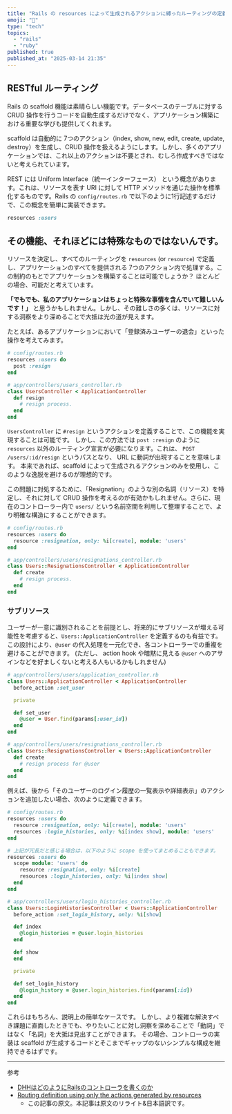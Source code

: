 ```yaml
---
title: "Rails の resources によって生成されるアクションに縛ったルーティングの定義について"
emoji: "🐫"
type: "tech"
topics:
  - "rails"
  - "ruby"
published: true
published_at: "2025-03-14 21:35"
---
```


## RESTful ルーティング

Rails の scaffold 機能は素晴らしい機能です。データベースのテーブルに対する CRUD 操作を行うコードを自動生成するだけでなく、アプリケーション構築における重要な学びも提供してくれます。

scaffold は自動的に 7つのアクション（index, show, new, edit, create, update, destroy）を生成し、CRUD 操作を扱えるようにします。しかし、多くのアプリケーションでは、これ以上のアクションは不要とされ、むしろ作成すべきではないと考えられています。

REST には Uniform Interface（統一インターフェース） という概念があります。これは、リソースを表す URI に対して HTTP メソッドを通じた操作を標準化するものです。Rails の `config/routes.rb` で以下のように1行記述するだけで、この概念を簡単に実装できます。

```ruby
resources :users
```

## その機能、それほどには特殊なものではないんです。

リソースを決定し、すべてのルーティングを `resources` (or `resource`) で定義し、アプリケーションのすべてを提供される 7つのアクション内で処理する。この制約のもとでアプリケーションを構築することは可能でしょうか？
ほとんどの場合、可能だと考えています。

**「でもでも、私のアプリケーションはちょっと特殊な事情を含んでいて難しいんです！」** と思うかもしれません。しかし、その難しさの多くは、リソースに対する洞察をより深めることで大抵は光の道が見えます。

たとえば、あるアプリケーションにおいて「登録済みユーザーの退会」といった操作を考えてみます。

```ruby
# config/routes.rb
resources :users do
  post :resign
end
```
```ruby
# app/controllers/users_controller.rb
class UsersController < ApplicationController
  def resign
    # resign process.
  end
end
```

`UsersController` に `#resign` というアクションを定義することで、この機能を実現することは可能です。
しかし、この方法では `post :resign` のように `resources` 以外のルーティング宣言が必要になります。これは、 `POST /users/:id/resign` というパスとなり、 URL に動詞が出現することを意味します。
本来であれば、scaffold によって生成されるアクションのみを使用し、このような逸脱を避けるのが理想的です。

この問題に対処するために、「Resignation」のような別の名詞（リソース）を特定し、それに対して CRUD 操作を考えるのが有効かもしれません。さらに、現在のコントローラー内で `users/` という名前空間を利用して整理することで、より明確な構造にすることができます。

```ruby
# config/routes.rb
resources :users do
  resource :resignation, only: %i[create], module: 'users'
end
```
```ruby
# app/controllers/users/resignations_controller.rb
class Users::ResignationsController < ApplicationController
  def create
    # resign process.
  end
end
```

### サブリソース

ユーザーが一意に識別されることを前提とし、将来的にサブリソースが増える可能性を考慮すると、`Users::ApplicationController` を定義するのも有益です。
この設計により、`@user` の代入処理を一元化でき、各コントローラーでの重複を避けることができます。
(ただし、 action hook や暗黙に見える `@user` へのアサインなどを好ましくないと考える人もいるかもしれません)

```ruby
# app/controllers/users/application_controller.rb
class Users::ApplicationController < ApplicationController
  before_action :set_user

  private

  def set_user
    @user = User.find(params[:user_id])
  end
end
```
```ruby
# app/controllers/users/resignations_controller.rb
class Users::ResignationsController < Users::ApplicationController
  def create
    # resign process for @user
  end
end
```

例えば、後から「そのユーザーのログイン履歴の一覧表示や詳細表示」のアクションを追加したい場合、次のように定義できます。

```ruby
# config/routes.rb
resources :users do
  resource :resignation, only: %i[create], module: 'users'
  resources :login_histories, only: %i[index show], module: 'users'
end

# 上記が冗長だと感じる場合は、以下のように scope を使ってまとめることもできます。
resources :users do
  scope module: 'users' do
    resource :resignation, only: %i[create]
    resources :login_histories, only: %i[index show]
  end
end
```
```ruby
# app/controllers/users/login_histories_controller.rb
class Users::LoginHistoriesController < Users::ApplicationController
  before_action :set_login_history, only: %i[show]

  def index
    @login_histories = @user.login_histories
  end

  def show
  end

  private

  def set_login_history
    @login_history = @user.login_histories.find(params[:id])
  end
end
```

これらはもちろん、説明上の簡単なケースです。
しかし、より複雑な解決すべき課題に直面したときでも、やりたいことに対し洞察を深めることで「動詞」ではなく「名詞」を大抵は見出すことができます。
その場合、コントローラの実装は scaffold が生成するコードとそこまでギャップのないシンプルな構成を維持できるはずです。

----

参考

- [DHHはどのようにRailsのコントローラを書くのか](https://postd.cc/how-dhh-organizes-his-rails-controllers/)
- [Routing definition using only the actions generated by resources](https://dev.to/hamajyotan/routing-definition-using-only-the-actions-generated-by-resources-l9g)
  - この記事の原文。本記事は原文のリライト&日本語訳です。
